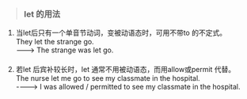  >### let 的用法
 	
1. 当let后只有一个单音节动词，变被动语态时，可用不带to 的不定式。   <br>
They let the strange go. <br>
---> The strange was let go. <br>
　
2. 若let 后宾补较长时，let 通常不用被动语态，而用allow或permit 代替。 <br>
The nurse let me go to see my classmate in the hospital. <br>
----> I was allowed / permitted to see my classmate in the hospital.